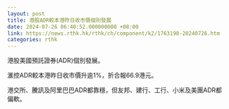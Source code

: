 ```yaml
---
layout: post
title: 港股ADR較本港昨日收市價個別發展
date: 2024-07-26 06:40:52.000000000 +08:00
link: https://news.rthk.hk/rthk/ch/component/k2/1763198-20240726.htm
categories: rthk
---
```


港股美國預託證券(ADR)個別發展。

滙控ADR較本港昨日收市價升逾1%，折合報66.9港元。

港交所、騰訊及阿里巴巴ADR都靠穩，但友邦、建行、工行、小米及美團ADR都偏軟。

